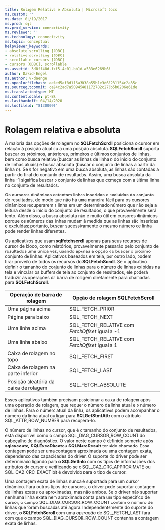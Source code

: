 ```yaml
---
title: Rolagem Relativa e Absoluta | Microsoft Docs
ms.custom: ''
ms.date: 01/19/2017
ms.prod: sql
ms.prod_service: connectivity
ms.reviewer: ''
ms.technology: connectivity
ms.topic: conceptual
helpviewer_keywords:
- absolute scrolling [ODBC]
- relative scrolling [ODBC]
- scrollable cursors [ODBC]
- cursors [ODBC], scrollable
ms.assetid: 3d0ff48d-fef5-4c01-bb1d-a583e6269b66
author: David-Engel
ms.author: v-daenge
ms.openlocfilehash: ae0ed5af8d116a3038b55b1e3d68231154c2a35c
ms.sourcegitcommit: ce94c2ad7a50945481172782c270b5b0206e61de
ms.translationtype: MT
ms.contentlocale: pt-BR
ms.lasthandoff: 04/14/2020
ms.locfileid: "81300096"
---
```

# <a name="relative-and-absolute-scrolling"></a>Rolagem relativa e absoluta
A maioria das opções de rolagem no **SQLFetchScroll** posiciona o cursor em relação à posição atual ou a uma posição absoluta. **SQLFetchScroll** suporta buscar os próximos, anteriores, primeiros e últimos conjuntos de linhas, bem como busca relativa (buscar as linhas de linha *n* do início do conjunto de linhas atuais) e busca absoluta (buscar o conjunto de linhas a partir da linha *n*). Se *n* for negativo em uma busca absoluta, as linhas são contadas a partir do final do conjunto de resultados. Assim, uma busca absoluta da linha -1 significa buscar o conjunto de linhas que começa com a última linha no conjunto de resultados.  
  
 Os cursores dinâmicos detectam linhas inseridas e excluídas do conjunto de resultados, de modo que não há uma maneira fácil para os cursores dinâmicos recuperarem a linha em um determinado número que não seja a leitura desde o início do conjunto de resultados, o que provavelmente será lento. Além disso, a busca absoluta não é muito útil em cursores dinâmicos porque os números das linhas mudam à medida que as linhas são inseridas e excluídas; portanto, buscar sucessivamente o mesmo número de linha pode render linhas diferentes.  
  
 Os aplicativos que usam **sqlfetchscroll** apenas para seus recursos de cursor de bloco, como relatórios, provavelmente passarão pelo conjunto de resultados uma única vez, usando apenas a opção de buscar o próximo conjunto de linhas. Aplicativos baseados em tela, por outro lado, podem tirar proveito de todos os recursos do **SQLFetchScroll**. Se o aplicativo definir o tamanho do conjunto de linhas para o número de linhas exibidas na tela e vincular os buffers de tela ao conjunto de resultados, ele poderá traduzir as operações da barra de rolagem diretamente para chamadas para **SQLFetchScroll**.  
  
|Operação de barra de rolagem|Opção de rolagem SQLFetchScroll|  
|--------------------------|-------------------------------------|  
|Uma página acima|SQL_FETCH_PRIOR|  
|Página para baixo|SQL_FETCH_NEXT|  
|Uma linha acima|SQL_FETCH_RELATIVE com *FetchOffset* igual a -1|  
|Uma linha abaixo|SQL_FETCH_RELATIVE com *FetchOffset* igual a 1|  
|Caixa de rolagem no topo|SQL_FETCH_FIRST|  
|Caixa de rolagem na parte inferior|SQL_FETCH_LAST|  
|Posição aleatória da caixa de rolagem|SQL_FETCH_ABSOLUTE|  
  
 Esses aplicativos também precisam posicionar a caixa de rolagem após uma operação de rolagem, que requer o número da linha atual e o número de linhas. Para o número atual da linha, os aplicativos podem acompanhar o número da linha atual ou ligar para **SQLGetStmtAttr** com o atributo SQL_ATTR_ROW_NUMBER para recuperá-lo.  
  
 O número de linhas no cursor, que é o tamanho do conjunto de resultados, está disponível como o campo SQL_DIAG_CURSOR_ROW_COUNT do cabeçalho de diagnóstico. O valor neste campo é definido somente após **sqlexecute,** **SQLExecDirect**ou **SQLMoreResult** ter sido chamado. Essa contagem pode ser uma contagem aproximada ou uma contagem exata, dependendo das capacidades do driver. O suporte do driver pode ser determinado ligando para **o SQLGetInfo** com os tipos de informações dos atributos do cursor e verificando se o SQL_CA2_CRC_APPROXIMATE ou SQL_CA2_CRC_EXACT bit é devolvido para o tipo de cursor.  
  
 Uma contagem exata de linhas nunca é suportada para um cursor dinâmico. Para outros tipos de cursores, o driver pode suportar contagem de linhas exatas ou aproximadas, mas não ambos. Se o driver não suportar nenhuma linha exata nem aproximada conta para um tipo específico de cursor, o campo SQL_DIAG_CURSOR_ROW_COUNT contém o número de linhas que foram buscadas até agora. Independentemente do suporte do driver, **o SQLFetchScroll** com uma *operação* de SQL_FETCH_LAST fará com que o campo SQL_DIAG_CURSOR_ROW_COUNT contenha a contagem exata de linhas.
